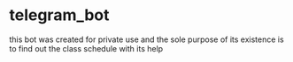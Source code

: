 # telegram_bot
this bot was created for private use and the sole purpose of its existence is to find out the class schedule with its help
